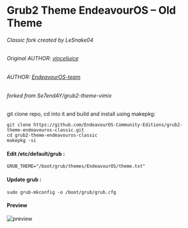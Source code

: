 # Grub2 Theme EndeavourOS – Old Theme

###### Classic fork created by LeSnake04
###### Original AUTHOR: [vinceliuice](http://gnome-look.org/content/show.php/Grub-themes-vimix?content=169954)
###### AUTHOR: [EndeavourOS-team](https://github.com/endeavouros-team)
###### forked from Se7endAY/grub2-theme-vimix
git clone repo, cd into it and build and install using makepkg:
```
git clone https://github.com/EndeavourOS-Community-Editions/grub2-theme-endeavouros-classic.git
cd grub2-theme-endeavouros-classic
makepkg -si
```
#### Edit /etc/default/grub :
```shell
GRUB_THEME="/boot/grub/themes/EndeavourOS/theme.txt"
```

#### Update grub :
```shell
sudo grub-mkconfig -o /boot/grub/grub.cfg
```
#### Preview
![preview](https://raw.githubusercontent.com/lesnake04/grub2-theme-endeavouros/master/preview.png "preview")
